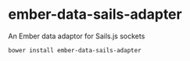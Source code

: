 ember-data-sails-adapter
========================

An Ember data adaptor for Sails.js sockets


```bash
bower install ember-data-sails-adapter
```
